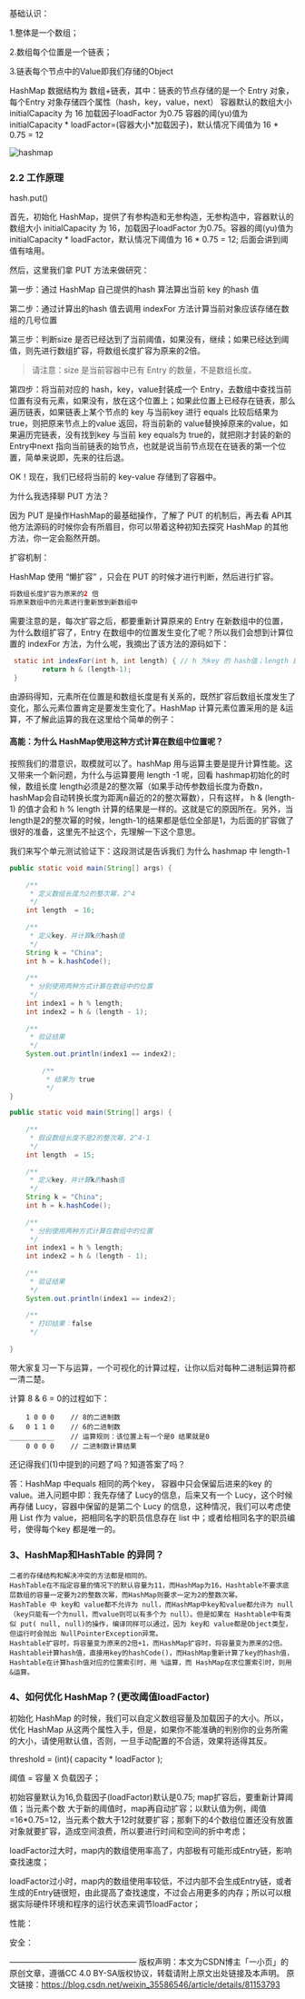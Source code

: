 基础认识：

1.整体是一个数组；

2.数组每个位置是一个链表；

3.链表每个节点中的Value即我们存储的Object

HashMap 数据结构为 数组+链表，其中：链表的节点存储的是一个 Entry 对象，每个Entry 对象存储四个属性（hash，key，value，next）
容器默认的数组大小 initialCapacity 为 16
加载因子loadFactor 为0.75
容器的阈(yu)值为 initialCapacity * loadFactor=(容器大小*加载因子)，默认情况下阈值为 16 * 0.75 = 12




![hashmap](C:\Users\zhuangzilian\Downloads\hashmap.png)



### 2.2 工作原理

hash.put()

首先，初始化 HashMap，提供了有参构造和无参构造，无参构造中，容器默认的数组大小 initialCapacity 为 16，加载因子loadFactor 为0.75。容器的阈(yu)值为 initialCapacity * loadFactor，默认情况下阈值为 16 * 0.75 = 12; 后面会讲到阈值有啥用。

然后，这里我们拿 PUT 方法来做研究：

第一步：通过 HashMap 自己提供的hash 算法算出当前 key 的hash 值

第二步：通过计算出的hash 值去调用 indexFor 方法计算当前对象应该存储在数组的几号位置

第三步：判断size 是否已经达到了当前阈值，如果没有，继续；如果已经达到阈值，则先进行数组扩容，将数组长度扩容为原来的2倍。

> 请注意：size 是当前容器中已有 Entry 的数量，不是数组长度。

第四步：将当前对应的 hash，key，value封装成一个 Entry，去数组中查找当前位置有没有元素，如果没有，放在这个位置上；如果此位置上已经存在链表，那么遍历链表，如果链表上某个节点的 key 与当前key 进行 equals 比较后结果为 true，则把原来节点上的value 返回，将当前新的 value替换掉原来的value，如果遍历完链表，没有找到key 与当前 key equals为 true的，就把刚才封装的新的 Entry中next 指向当前链表的始节点，也就是说当前节点现在在链表的第一个位置，简单来说即，先来的往后退。

OK！现在，我们已经将当前的 key-value 存储到了容器中。

为什么我选择聊 PUT 方法？

因为 PUT 是操作HashMap的最基础操作，了解了 PUT 的机制后，再去看 API其他方法源码的时候你会有所眉目，你可以带着这种初知去探究 HashMap 的其他方法，你一定会豁然开朗。

扩容机制：

HashMap 使用 “懒扩容” ，只会在 PUT 的时候才进行判断，然后进行扩容。

```java
将数组长度扩容为原来的2 倍
将原来数组中的元素进行重新放到新数组中
```

需要注意的是，每次扩容之后，都要重新计算原来的 Entry 在新数组中的位置，为什么数组扩容了，Entry 在数组中的位置发生变化了呢？所以我们会想到计算位置的 indexFor 方法，为什么呢，我摘出了该方法的源码如下：

```java
 static int indexFor(int h, int length) { // h 为key 的 hash值；length 是数组长度
        return h & (length-1);  
 }
```

由源码得知，元素所在位置是和数组长度是有关系的，既然扩容后数组长度发生了变化，那么元素位置肯定是要发生变化了。HashMap 计算元素位置采用的是 &运算，不了解此运算的我在这里给个简单的例子：

#### 高能：为什么 HashMap使用这种方式计算在数组中位置呢？

按照我们的潜意识，取模就可以了。hashMap 用与运算主要是提升计算性能。这又带来一个新问题，为什么与运算要用 length -1 呢，回看 hashmap初始化的时候，数组长度 length必须是2的整次幂（如果手动传参数组长度为奇数n，hashMap会自动转换长度为距离n最近的2的整次幂数），只有这样， h & (length-1) 的值才会和 h % length 计算的结果是一样的。这就是它的原因所在。另外，当length是2的整次幂的时候，length-1的结果都是低位全部是1，为后面的扩容做了很好的准备，这里先不扯这个，先理解一下这个意思。

我们来写个单元测试验证下：这段测试是告诉我们 为什么 hashmap 中 length-1

```java
public static void main(String[] args) {
	
	/**
	 * 定义数组长度为2的整次幂，2^4
	 */
	int	length  = 16; 
	
	/**
	 * 定义key，并计算k的hash值
	 */
	String k = "China";
	int h = k.hashCode();
	
	/**
	 * 分别使用两种方式计算在数组中的位置
	 */
	int index1 = h % length;
	int index2 = h & (length - 1);
	
	/**
	 * 验证结果
	 */
	System.out.println(index1 == index2);
	
        /**
         * 结果为 true
         */
}

public static void main(String[] args) {
	
	/**
	 * 假设数组长度不是2的整次幂，2^4-1
	 */
	int	length  = 15; 
	
	/**
	 * 定义key，并计算k的hash值
	 */
	String k = "China";
	int h = k.hashCode();
	
	/**
	 * 分别使用两种方式计算在数组中的位置
	 */
	int index1 = h % length;
	int index2 = h & (length - 1);
	
	/**
	 * 验证结果
	 */
	System.out.println(index1 == index2);
	
	/**
	 * 打印结果：false
	 */
	
}
```

带大家复习一下与运算，一个可视化的计算过程，让你以后对每种二进制运算符都一清二楚。

计算 8 & 6 = 0的过程如下：

        1 0 0 0    // 8的二进制数
    &   0 1 1 0    // 6的二进制数
    ___________    // 运算规则：该位置上有一个是0 结果就是0
        0 0 0 0    // 二进制数计算结果

还记得我们(1)中提到的问题了吗？知道答案了吗？

答：HashMap 中equals 相同的两个key， 容器中只会保留后进来的key 的value。进入问题中即：我先存储了 Lucy的信息，后来又有一个 Lucy，这个时候再存储 Lucy，容器中保留的是第二个 Lucy 的信息，这种情况，我们可以考虑使用 List<T> 作为 value，把相同名字的职员信息存在 list 中；或者给相同名字的职员编号，使得每个key 都是唯一的。

### 3、HashMap和HashTable 的异同？

    二者的存储结构和解决冲突的方法都是相同的。
    HashTable在不指定容量的情况下的默认容量为11，而HashMap为16，Hashtable不要求底层数组的容量一定要为2的整数次幂，而HashMap则要求一定为2的整数次幂。
    HashTable 中 key和 value都不允许为 null，而HashMap中key和value都允许为 null（key只能有一个为null，而value则可以有多个为 null）。但是如果在 Hashtable中有类似 put( null, null)的操作，编译同样可以通过，因为 key和 value都是Object类型，但运行时会抛出 NullPointerException异常。
    Hashtable扩容时，将容量变为原来的2倍+1，而HashMap扩容时，将容量变为原来的2倍。
    Hashtable计算hash值，直接用key的hashCode()，而HashMap重新计算了key的hash值，Hashtable在计算hash值对应的位置索引时，用 %运算，而 HashMap在求位置索引时，则用 &运算。

### 4、如何优化 HashMap？(更改阈值loadFactor)

初始化 HashMap 的时候，我们可以自定义数组容量及加载因子的大小。所以，优化 HashMap 从这两个属性入手，但是，如果你不能准确的判别你的业务所需的大小，请使用默认值，否则，一旦手动配置的不合适，效果将适得其反。

threshold = (int)( capacity * loadFactor );

阈值 = 容量 X 负载因子；

初始容量默认为16,负载因子(loadFactor)默认是0.75; map扩容后，要重新计算阈值；当元素个数 大于新的阈值时，map再自动扩容；以默认值为例，阈值=16*0.75=12，当元素个数大于12时就要扩容；那剩下的4个数组位置还没有放置对象就要扩容，造成空间浪费，所以要进行时间和空间的折中考虑；

loadFactor过大时，map内的数组使用率高了，内部极有可能形成Entry链，影响查找速度；

loadFactor过小时，map内的数组使用率较低，不过内部不会生成Entry链，或者生成的Entry链很短，由此提高了查找速度，不过会占用更多的内存；所以可以根据实际硬件环境和程序的运行状态来调节loadFactor；

性能：

安全：







————————————————
版权声明：本文为CSDN博主「一小页」的原创文章，遵循CC 4.0 BY-SA版权协议，转载请附上原文出处链接及本声明。
原文链接：https://blog.csdn.net/weixin_35586546/article/details/81153793
